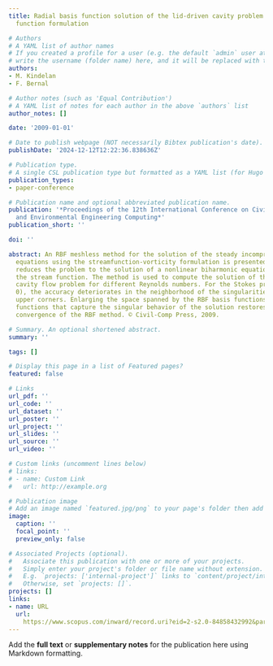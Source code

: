 ```yaml
---
title: Radial basis function solution of the lid-driven cavity problem using the stream
  function formulation

# Authors
# A YAML list of author names
# If you created a profile for a user (e.g. the default `admin` user at `content/authors/admin/`), 
# write the username (folder name) here, and it will be replaced with their full name and linked to their profile.
authors:
- M. Kindelan
- F. Bernal

# Author notes (such as 'Equal Contribution')
# A YAML list of notes for each author in the above `authors` list
author_notes: []

date: '2009-01-01'

# Date to publish webpage (NOT necessarily Bibtex publication's date).
publishDate: '2024-12-12T12:22:36.838636Z'

# Publication type.
# A single CSL publication type but formatted as a YAML list (for Hugo requirements).
publication_types:
- paper-conference

# Publication name and optional abbreviated publication name.
publication: '*Proceedings of the 12th International Conference on Civil, Structural
  and Environmental Engineering Computing*'
publication_short: ''

doi: ''

abstract: An RBF meshless method for the solution of the steady incompressible Navier-Stokes
  equations using the streamfunction-vorticity formulation is presented. This approach
  reduces the problem to the solution of a nonlinear biharmonic equation describing
  the stream function. The method is used to compute the solution of the lid-driven
  cavity flow problem for different Reynolds numbers. For the Stokes problem (Re =
  0), the accuracy deteriorates in the neighborhood of the singularities in the two
  upper corners. Enlarging the space spanned by the RBF basis functions with additional
  functions that capture the singular behavior of the solution restores the spectral
  convergence of the RBF method. © Civil-Comp Press, 2009.

# Summary. An optional shortened abstract.
summary: ''

tags: []

# Display this page in a list of Featured pages?
featured: false

# Links
url_pdf: ''
url_code: ''
url_dataset: ''
url_poster: ''
url_project: ''
url_slides: ''
url_source: ''
url_video: ''

# Custom links (uncomment lines below)
# links:
# - name: Custom Link
#   url: http://example.org

# Publication image
# Add an image named `featured.jpg/png` to your page's folder then add a caption below.
image:
  caption: ''
  focal_point: ''
  preview_only: false

# Associated Projects (optional).
#   Associate this publication with one or more of your projects.
#   Simply enter your project's folder or file name without extension.
#   E.g. `projects: ['internal-project']` links to `content/project/internal-project/index.md`.
#   Otherwise, set `projects: []`.
projects: []
links:
- name: URL
  url: 
    https://www.scopus.com/inward/record.uri?eid=2-s2.0-84858432992&partnerID=40&md5=aac275f73c6f111023868660d398ce05
---
```


Add the **full text** or **supplementary notes** for the publication here using Markdown formatting.
